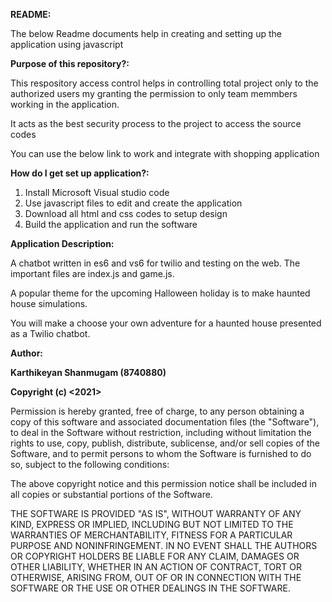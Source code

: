 **README:**

  The below Readme documents help in creating and setting up the application using javascript
  
**Purpose of this repository?:**

  This respository access control helps in controlling total project only to the authorized users my granting the permission to only team memmbers working in the application.

  It acts as the best security process to the project to access the source codes

  You can use the below link to work and integrate with shopping application
  
**How do I get set up application?:**

  1. Install Microsoft Visual studio code 
  2. Use javascript files to edit and create the application 
  3. Download all html and css codes to setup design 
  4. Build the application and run the software 
  
**Application Description:**

  A chatbot written in es6 and vs6 for twilio and testing on the web. The important files are index.js and game.js.

  A popular theme for the upcoming Halloween holiday is to make haunted house simulations. 

  You will make a choose your own adventure for a haunted house presented as a Twilio chatbot. 
  
**Author:**

  **Karthikeyan Shanmugam (8740880)**

**Copyright (c) <2021> <copyright Karthikeyan Shanmugam>**

Permission is hereby granted, free of charge, to any person obtaining a copy of this software and associated documentation files (the "Software"), to deal in the Software without restriction, including without limitation the rights to use, copy, publish, distribute, sublicense, and/or sell copies of the Software, and to permit persons to whom the Software is furnished to do so, subject to the following conditions:

The above copyright notice and this permission notice shall be included in all copies or substantial portions of the Software.

THE SOFTWARE IS PROVIDED "AS IS", WITHOUT WARRANTY OF ANY KIND, EXPRESS OR IMPLIED, INCLUDING BUT NOT LIMITED TO THE WARRANTIES OF MERCHANTABILITY, FITNESS FOR A PARTICULAR PURPOSE AND NONINFRINGEMENT. IN NO EVENT SHALL THE AUTHORS OR COPYRIGHT HOLDERS BE LIABLE FOR ANY CLAIM, DAMAGES OR OTHER LIABILITY, WHETHER IN AN ACTION OF CONTRACT, TORT OR OTHERWISE, ARISING FROM, OUT OF OR IN CONNECTION WITH THE SOFTWARE OR THE USE OR OTHER DEALINGS IN THE SOFTWARE.
